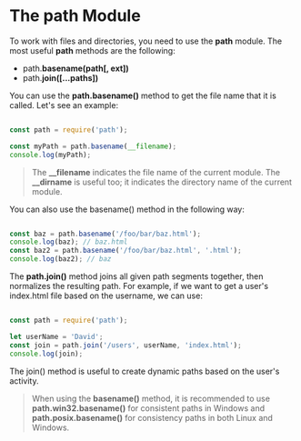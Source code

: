 # The path Module


To work with files and directories, you need to use the **path** module. The most useful **path** methods are the following:
 - path.**basename(path[, ext])**
 - path.**join([...paths])**

You can use the **path.basename()** method to get the file name that it is called. Let's see an example:

```js

const path = require('path');

const myPath = path.basename(__filename);
console.log(myPath);

```
> The **__filename** indicates the file name of the current module. The **__dirname** is useful too; it indicates the directory name of the current module.

You can also use the basename() method in the following way:

```js

const baz = path.basename('/foo/bar/baz.html');
console.log(baz); // baz.html
const baz2 = path.basename('/foo/bar/baz.html', '.html');
console.log(baz2); // baz

```
The **path.join()** method joins all given path segments together, then normalizes the resulting path. For example, if we want to get a user's index.html file based on the username, we can use:

```js

const path = require('path');

let userName = 'David';
const join = path.join('/users', userName, 'index.html');
console.log(join);

```
The join() method is useful to create dynamic paths based on the user's activity.

> When using the **basename()** method, it is recommended to use **path.win32.basename()** for consistent paths in Windows and **path.posix.basename()** for consistency paths in both Linux and Windows.
